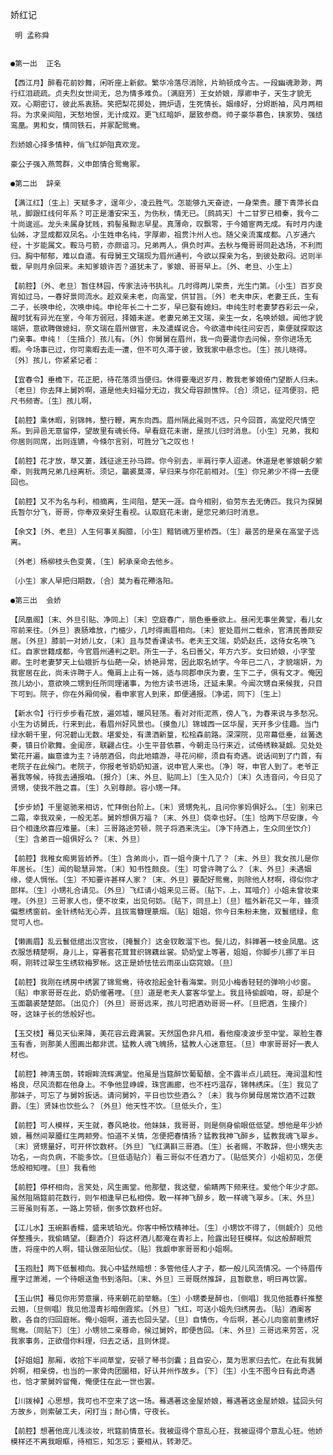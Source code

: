 <!-- { "loadSidebar": true } -->
娇红记

     明 孟称舜


    ●第一出  正名

    【西江月】醉看花前妙舞，闲听座上新歈。繁华冷落尽消除，片晌顿成今古。一段幽魂渺渺，两行红泪疏疏。贞夫烈女世间无，总为情多难负。〔满庭芳〕王女娇娘，厚卿申子，天生才貌无双。心期密订，彼此系衷肠。笑把梨花掷处，拥炉语，生死情长。姻缘好，分烬断袖，风月两相将。为求亲间阻，天愁地恨，无计成双。更飞红暗妒，屡致参商。帅子豪华慕色，挟家势、强结鸾凰。男和女，情同铁石，并冢配鸳鸯。

    烈娇娘心择多情种，俏飞红妒阻真欢宠。

    豪公子强入燕莺群，义申郎情合鸳鸯冢。

    ●第二出  辞亲

    【满江红】〔生上〕天赋多才，逞年少，凌云胜气。怎能够九天奋迹，一身荣贵。腰下青萍长自吼，脚跟红线何年系？可正是潘安宋玉，为伤秋，情无已。〔鹧鸪天〕十二甘罗已相秦，我今二十尚逡巡。龙头未属身犹贱，鸦髻虽黝志早星。真薄命，叹飘零，于今婚宦两无成。有时月内逢仙姊，才显成都双凤名。小生姓申名纯，字厚卿，祖贯汴州人也。随父亲流寓成都。八岁通六经，十岁能属文。鞍马弓箭，亦颇谙习。兄弟两人，俱负时声。去秋与俺哥哥同赴选场，不利而归。胸中郁郁，难以自遣。有母舅王文瑞现为眉州通判，今欲以探亲为名，到彼处散闷。迟则半载，早则月余回来。未知爹娘许否？道犹未了，爹娘、哥哥早上。〔外、老旦、小生上〕

    【前腔】〔外、老旦〕暂住林园，传家法诗书执礼。几时得两儿荣贵，光生门第。〔小生〕百岁良宵如过马，一春好景同流水。趁双亲未老，向高堂，供甘旨。〔外〕老夫申庆，老妻王氏，生有二子，长唤申纶，次唤申纯。申纶年长二十二岁，早已娶有媳妇。申纯生时老妻梦吞彩云一朵，醒时犹有异光在室，今年方弱冠，择婚未遂。老妻兄弟王文瑞，亲生一女，名唤娇娘。闻他才貌端妍，意欲聘做媳妇，奈文瑞在眉州做官，未及遣媒说合。今欲遣申纯往问安否，乘便就探取这门亲事。申纯！〔生揖介〕孩儿有。〔外〕你舅舅在眉州，我一向要遣你去问候，奈你进场无暇。今场事已过，你可乘暇去走一遭，但不可久滞于彼，致我家中悬念也。〔生〕孩儿晓得。〔外〕孩儿，你紧紧记者：

    【宜春令】垂檐下，花正肥，待花落须当便归。休得要淹迟岁月，教我老爹娘倚门望断人归未。〔老旦〕你去拜上舅妗啊，道是他夫妇福分无边，我父母容颜憔悴。〔合〕须记，征鸿便羽，把尺书频寄。〔生〕孩儿啊，

    【前腔】乘休暇，别锦帏，整行鞭，离东向西。眉州隔此虽则不远，只今回首，高堂咫尺情空系。到异邑无意留停，望故里有魂长侍。早看庭花未谢，是孩儿归时消息。〔小生〕兄弟，我和你居则同席，出则连镳，今倏尔言别，可胜分飞之叹也！

    【前腔】花才放，草又萋，践征途王孙马蹄。你今别去，半肩行李人迢递。休道是老爹娘朝夕萦牵，则我两兄弟几经离析。须记，鸘裘莫滞，早归来与你花前相对。〔生〕你兄弟少不得一去便回也。

    【前腔】又不为名与利，相摘离，生间阻，楚天一涯。自今相别，伯劳东去无俦匹。我只为探舅氏暂尔分飞，哥哥，你奉双亲好生看视。认取庭花未谢，是您兄弟归时消息。

    【余文】〔外、老旦〕人生何事关胸臆，〔小生〕黯销魂万里桥西。〔生〕最苦的是亲在高堂子远离。

    〔外老〕杨柳枝头色变黄，〔生〕躬承亲命去他乡。

    〔小生〕家人早把归期数，〔合〕莫为看花殢洛阳。

    ●第三出  会娇

    【凤凰阁】〔末、外旦引贴、净同上〕〔末〕空庭春广，丽色垂垂欲上。昼闲无事坐黄堂，看儿女帘前来往。〔外旦〕衷肠难放，门楣少，几时得画眉相向。〔末〕宦处眉州二载余，官清民善颇安居。〔外旦〕膝前一对娇儿女，〔末〕且与焚香课读书。老夫王文瑞，奶奶赵氏，这侍女名唤飞红。自家世籍成都，今官眉州通判之职。所生一子，名曰善父，年方六岁。女曰娇娘，小字莹卿。生时老妻梦天上仙娥折与仙葩一朵，娇艳异常，因此取名娇字。今年已二八，才貌端妍，为我宦居在此，尚未许聘于人。俺肩上止有一姊，适与同郡申庆为妻，生下二子，俱有文才。俺因孩儿幼小，意欲唤二甥到任所同理诸事，为他方读书进场，迁延未果。今闻次甥自来候我，只目下可到。院子，你在外厢伺侯，看申家官人到来，即便通报。〔净诺，同下〕〔生上〕

    【新水令】行行步步看花放，遍郊墟，暖风轻荡。看对对衔泥燕，傍人飞，为春来说与多愁况。小生为访舅氏，行来到此，看眉州好风景也。〔摸鱼儿〕锦城西一区华屋，天开多少佳趣。当门绿水朝千里，何况碧山无数。堪爱处，有潇洒新篁，松桧森前路。深深院，见帘幕低垂，丝簧迭奏，镇日价歌舞。金闺彦，联翩占住。小生平昔依慕，今朝走马行来近，试倚绣鞅凝觑。见处处繁花开遍，幽意谁为主？诗朋酒侣，向此地嬉游，寻花问柳，须自有奇遇。说话间到了门首，有老院子在此候门。老院子，你报老爷奶奶知道，说申官人来也。〔净〕呀，申官人到了。老爷正著我等候，待我去通报咱。〔报介〕〔末、外旦、贴同上〕〔生入见介〕〔末〕久违音问，今日见了贤甥，使我不胜之喜。〔生〕久别尊颜。容小甥一拜。

    【步步娇】千里驱驰来相访，忙拜倒台阶上。〔末〕贤甥免礼，且问你爹妈俱好么。〔生〕别来已二霜，幸我双亲，一般无恙。舅妗想俱万福？〔末、外旦〕侥幸也好。〔生〕恰两下尽安康，今日个相逢欣喜应难量。〔末〕三哥路途劳顿，院子将酒来洗尘。〔净下持酒上，生众同坐饮介〕〔生〕含弟百一姐俱好么？〔末、外旦〕

    【前腔】我稚女痴男皆娇养。〔生〕含弟尚小，百一姐今庚十几了？〔末、外旦〕我女孩儿是你年居长。〔生〕闻的聪慧异常。〔末〕知书性颇良。〔生〕可曾许聘了么？〔末、外旦〕未遇姻缘，使人惆怅。〔生〕不知要许甚样人家？〔末、外旦〕要配好鸳鸯，则除他人材啊，得似你才郎样。〔生〕小甥礼合请见。〔外旦〕飞红请小姐来见三哥。〔贴下，上，耳喑介〕小姐未曾妆束哩。〔外旦〕三哥家人也，便不妆束，出见何妨。〔贴下，同旦上〕〔旦〕槛外新花又一年，蜂须偏惹绣窗前。金针绣帖无心弄，且拔鸾簪理篆烟。〔贴〕姐姐，你今日朱粉未施，双鬟绾绿，愈觉可人也。

    【懒画眉】乱云鬟低绾出汉宫妆，〔掩鬟介〕这金钗敢溜下也。鬓儿边，斜亸著一枝金凤凰。这衣服恁精楚啊，身儿上，穿著套花茸茸织锦藕丝裳。奶奶堂上等著，姐姐，你脚步儿挪了半日啊，刚转过翠生生绣软梅罗帐。这正是娇怯怯云雨巫山窈窕娘。〔旦〕

    【前腔】我刚在绣房中绣罢了锦鸳鸯，待收拾起金针看海棠。则见小梅香轻轻的弹响小纱窗。〔贴〕申家哥哥在此，奶奶催著哩。〔旦〕道是老夫人宴客华堂上。我且待偷觑咱，呀，却是个玉面鸘裘楚楚郎。〔出见介〕〔外旦〕哥哥远来，孩儿可把酒劝哥哥一杯。〔旦把酒，生接介〕呀，这妹子长的恁般好也。

    【玉交枝】蓦见天仙来降，美花容云霞满裳。天然国色非凡相，看他瘦凌波步至中堂。翠脸生春玉有香，则那美人图画出都非谎。猛教人魂飞魄扬，猛教人心迷意狂。〔旦〕申家哥哥好一表人材也。

    【前腔】神清玉朗，转眼眸流辉满堂。他虽是当筵醉饮葡萄酿，全不露半点儿疏狂。淹润温和性格良，尽风流都在他身上。不争他显峥嵘，珠宫画廊，也不枉巧温存，锦帏绣床。〔生〕我见了那妹子，可忘了与舅妗扳话。请问舅妗，平日也饮些酒么？〔未〕我与你舅母居常饮酒不过数爵。〔生〕贤妹也饮些么？〔外旦〕他天性不饮。〔旦低头介，生〕

    【前腔】可人模样，天生就，春风艳妆。他妹妹，我哥哥，则是侧身偷眼低低望。想他是年少娇娘，蓦然间翠靥红生两颊旁。怕道不关情，怎便把春情扬？猛教我神飞醉乡，猛教我魂飞翠乡。〔末〕贤甥量好，可开怀饮数杯。〔外旦〕飞红满斟三哥酒。〔生〕长者赐，不敢辞，但小甥失志功名，一向负病，不能多饮。〔旦低语贴介〕看三哥似不任酒力了。〔贴低笑介〕小姐初见，怎便恁般相知哩。〔旦〕我看他

    【前腔】停杯相向，言笑处，风生画堂。他那壁，我这壁，偷睛两下频来往。爱他个年少才郎。虽然阻隔筵前花数行，则乍相逢早已私相傍。敢一样神飞醉乡，敢一样魂飞翠乡。〔末、外旦〕三哥虽则有恙，一路上劳顿，倒多饮数杯也好。

    【江儿水】玉碗斟香糯，盛来琥珀光。你客中畅饮精神壮。〔生〕小甥饮不得了，〔侧觑介〕见他佯整搔头，我偷睛望。〔翻酒介〕将这杯酒儿都淹在青衫上，险露出轻狂模样。似这般醉眼荒唐，将座中的人啊，错认做巫阳仙仗。〔贴〕我觑申家哥哥和小姐啊。

    【玉抱肚】两下低鬟相向。我心中猛然暗想：多管他佳人才子，都一般儿风流情况。一个待眉传雁字过萧湘，一个待眼送鱼书到洛阳。〔末、外旦〕三哥既然推辞，且暂歇息，明日再饮罢。

    【玉山供】蓦见你形劳意攘，待来朝花前举觞。〔生〕小甥委是醉也，〔侧唱〕我见他抵春纤推整云翘，〔旦侧唱〕我见他湿青衫暗倒霞浆。〔外旦〕飞红，可送小姐先归绣房去。〔贴〕酒阑客散，各自的归回庭帐。俺小姐啊，道去也回头望。〔旦〕自情伤，今后啊，甚心儿向窗前重绣好鸳鸯。〔同贴下〕〔生〕小甥领二亲尊命，候过舅妗，即便告回。〔末、外旦〕三哥远来劳苦，况我家事务，正欲借你料理，归去之话，且则休提。

    【好姐姐】那厢，收拾下半间草堂，安顿了琴书剑囊；且自安心，莫为思家归去忙。在此有我舅妗啊，相亲傍，也当的一家骨肉团圞相，好认并州作故乡。〔下〕〔生〕小生不图今日有此奇遇也，恰才蒙舅妗留俺，俺便住在此一世也罢。

    【川拨棹】心思想，我可也不空来了这一场。蓦遇著这金屋娇娘，蓦遇著这金屋娇娘。猛回头何方故乡，则索破工夫，闲打当；耐心情，守夜长。

    【前腔】想著他庞儿浅淡妆，玳筵前情意长。我被逗得个意乱心狂，我被逗得个意乱心狂。他娇模样还不离我眼眶，待相忘，知怎忘；要相从，转渺茫。


